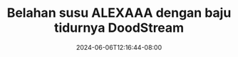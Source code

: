 --- 
title: "Belahan susu ALEXAAA dengan baju tidurnya  DoodStream"
description: "streaming  video bokep Belahan susu ALEXAAA dengan baju tidurnya  DoodStream ig full vidio  "
date: 2024-06-06T12:16:44-08:00
file_code: "ll4ndh9ts0un"
draft: false
cover: "0do32v6yc5sby8pw.jpg"
tags: ["Belahan", "susu", "ALEXAAA", "dengan", "baju", "tidurnya", "DoodStream", "bokep-indo", "bokep-viral", "bokep-ig"]
length: 1440
fld_id: "1483119"
foldername: "Alexaaa  kieww"
categories: ["Alexaaa  kieww"]
views: 0
---